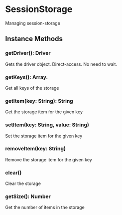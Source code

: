 # SessionStorage

Managing session-storage

## Instance Methods

### getDriver(): Driver

Gets the driver object.
Direct-access. No need to wait.

### getKeys(): Array.<String>

Get all keys of the storage

### getItem(key: String): String

Get the storage item for the given key

### setItem(key: String, value: String)

Set the storage item for the given key

### removeItem(key: String)

Remove the storage item for the given key

### clear()

Clear the storage

### getSize(): Number

Get the number of items in the storage
